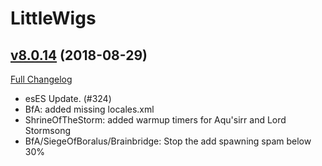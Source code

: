 # LittleWigs

## [v8.0.14](https://github.com/BigWigsMods/LittleWigs/tree/v8.0.14) (2018-08-29)
[Full Changelog](https://github.com/BigWigsMods/LittleWigs/compare/v8.0.13...v8.0.14)

- esES Update. (#324)  
- BfA: added missing locales.xml  
- ShrineOfTheStorm: added warmup timers for Aqu'sirr and Lord Stormsong  
- BfA/SiegeOfBoralus/Brainbridge: Stop the add spawning spam below 30%  
